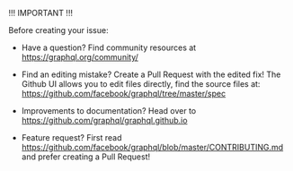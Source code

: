 !!! IMPORTANT !!!

Before creating your issue:

* Have a question? Find community resources at https://graphql.org/community/

* Find an editing mistake? Create a Pull Request with the edited fix! The Github UI allows you to edit files directly, find the source files at: https://github.com/facebook/graphql/tree/master/spec

* Improvements to documentation? Head over to https://github.com/graphql/graphql.github.io

* Feature request? First read https://github.com/facebook/graphql/blob/master/CONTRIBUTING.md and prefer creating a Pull Request!
